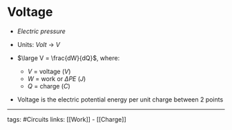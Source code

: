 # Voltage
- *Electric pressure*

- Units: *Volt* -> $V$

- $\large V = \frac{dW}{dQ}$, where:
	- $V$ = voltage ($V$)
	- $W$ = work or $\Delta PE$ ($J$)
	- $Q$ = charge ($C$)

- Voltage is the electric potential energy per unit charge between 2 points

---
tags: #Circuits
links: [[Work]] - [[Charge]]
